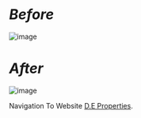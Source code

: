 # ***Before***
![image](https://github.com/user-attachments/assets/f3f972bc-69a6-441f-8527-bdd39286f428)


# ***After*** 
![image](https://github.com/user-attachments/assets/4618808b-e5c7-49d6-b44a-91347d60afa3)


Navigation To Website [D.E Properties](https://deproperties.netlify.app/).

